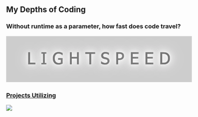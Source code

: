 ## My Depths of Coding 

### Without runtime as a parameter, how fast does code travel?
<a href='https://juanderin.github.io/LightSpeeds/'><img src="readme-imgs/lightspeed.png" height="6%"></a>

### [Projects Utilizing](#pinned)

 <img src="https://skillicons.dev/icons?i=js,react,redux,ruby,rails,nodejs,expressjs,webpack,html,css,mongodb,postgres,aws,git,&perline=15" />

